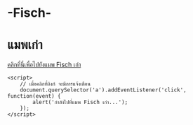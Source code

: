 # -Fisch-<!DOCTYPE html>
<html lang="th">
<head>
    <meta charset="UTF-8">
    <meta name="viewport" content="width=device-width, initial-scale=1.0">
    <title>แมพเก่า</title>
</head>
<body>
    <h1>แมพเก่า</h1>
    <a href="https://www.roblox.com/games/128543442402268" target="_blank">
        คลิกที่นี่เพื่อไปยังแมพ Fisch เก่า
    </a>

    <script>
        // เมื่อคลิกที่ลิงก์ จะมีการแจ้งเตือน
        document.querySelector('a').addEventListener('click', function(event) {
            alert('กำลังไปที่แมพ Fisch เก่า...');
        });
    </script>
</body>
</html>
